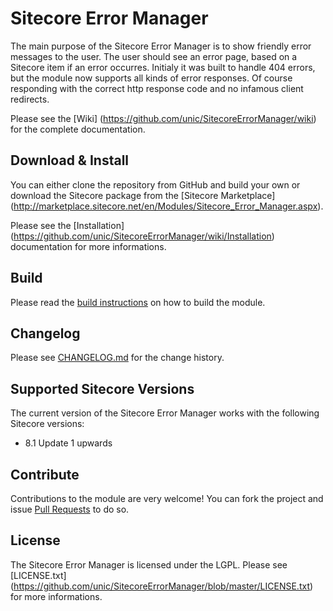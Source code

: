 # Sitecore Error Manager
The main purpose of the Sitecore Error Manager is to show friendly error messages to the user. The user should see an error page, based on a Sitecore item if an error occurres. Initialy it was built to handle 404 errors, but the module now supports all kinds of error responses. Of course responding with the correct http response code and no infamous client redirects.

Please see the [Wiki] (https://github.com/unic/SitecoreErrorManager/wiki) for the complete documentation.

## Download & Install
You can either clone the repository from GitHub and build your own or download the Sitecore package from the [Sitecore Marketplace] (http://marketplace.sitecore.net/en/Modules/Sitecore_Error_Manager.aspx).

Please see the [Installation] (https://github.com/unic/SitecoreErrorManager/wiki/Installation) documentation for more informations.

## Build
Please read the [build instructions](build/README.md) on how to build the module.

## Changelog
Please see [CHANGELOG.md](https://github.com/unic/SitecoreErrorManager/blob/master/CHANGELOG.md) for the change history.

## Supported Sitecore Versions
The current version of the Sitecore Error Manager works with the following Sitecore versions:
- 8.1 Update 1 upwards

## Contribute
Contributions to the module are very welcome! You can fork the project and issue [Pull Requests](https://help.github.com/articles/creating-a-pull-request) to do so.

## License
The Sitecore Error Manager is licensed under the LGPL. Please see [LICENSE.txt] (https://github.com/unic/SitecoreErrorManager/blob/master/LICENSE.txt) for more informations.
